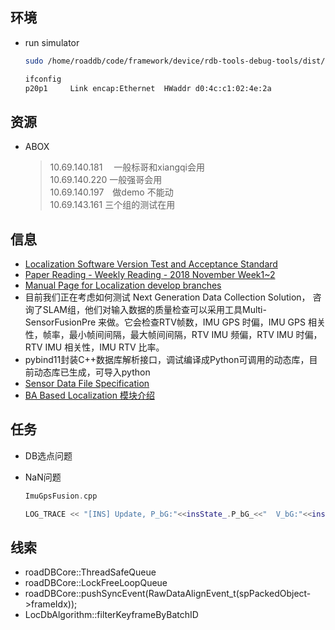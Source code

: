 ## 环境

* run simulator

  ```bash
  sudo /home/roaddb/code/framework/device/rdb-tools-debug-tools/dist/x64/bin/rosplay-simulator -d p20p1 -f /home/roaddb/shiyu/696_data/696rosbag/2018-05-13_T_13-57-25.182_GMT_L2R_C_L4_R.bag -t 10.69.140.181 -m d0:4c:c1:02:4e:2a -k
  ```

  ```bash
  ifconfig
  p20p1     Link encap:Ethernet  HWaddr d0:4c:c1:02:4e:2a
  ```

## 资源

* ABOX
  > 10.69.140.181   一般标哥和xiangqi会用  
  > 10.69.140.220 一般强哥会用  
  > 10.69.140.197  做demo 不能动  
  > 10.69.143.161 三个组的测试在用
## 信息
* [Localization Software Version Test and Acceptance Standard](https://confluence.ygomi.com:8443/pages/viewpage.action?title=Localization+Software+Version+Test+and+Acceptance+Standard&spaceKey=RRT)
* [Paper Reading - Weekly Reading - 2018 November Week1~2](https://confluence.ygomi.com:8443/display/RRT/Paper+Reading+-+Weekly+Reading+-+2018+November+Week1~2)
* [Manual Page for Localization develop branches](https://confluence.ygomi.com:8443/display/RRT/Manual+Page+for+Localization+develop+branches)
* 目前我们正在考虑如何测试 Next Generation Data Collection Solution， 咨询了SLAM组，他们对输入数据的质量检查可以采用工具Multi-SensorFusionPre 来做。它会检查RTV帧数，IMU GPS 时偏，IMU GPS 相关性，帧率，最小帧间间隔，最大帧间间隔，RTV IMU 频偏，RTV IMU 时偏，RTV IMU 相关性，IMU RTV 比率。
* pybind11封装C++数据库解析接口，调试编译成Python可调用的动态库，目前动态库已生成，可导入python
* [Sensor Data File Specification](https://confluence.ygomi.com:8443/display/RRT/Sensor+Data+File+Specification)
* [BA Based Localization 模块介绍](https://confluence.ygomi.com:8443/pages/viewpage.action?pageId=57476512)

## 任务

* DB选点问题

* NaN问题

  ```c++
  ImuGpsFusion.cpp

  LOG_TRACE << "[INS] Update, P_bG:"<<insState_.P_bG_<<"  V_bG:"<<insState_.V_bG_;
  ```

## 线索

* roadDBCore::ThreadSafeQueue
* roadDBCore::LockFreeLoopQueue
* roadDBCore::pushSyncEvent(RawDataAlignEvent_t(spPackedObject->frameIdx));
* LocDbAlgorithm::filterKeyframeByBatchID
